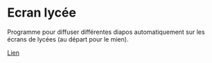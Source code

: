 # Ecran lycée
Programme pour diffuser différentes diapos automatiquement sur les écrans de lycées (au départ pour le mien).

[Lien](https://airsthib.github.io/ecran-lycee)

